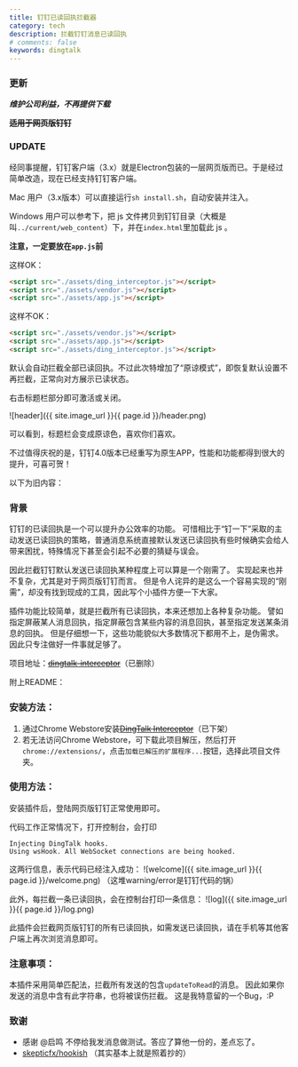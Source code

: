 ```yaml
---
title: 钉钉已读回执拦截器
category: tech
description: 拦截钉钉消息已读回执
# comments: false
keywords: dingtalk
---
```


### 更新

***维护公司利益，不再提供下载***

<del>**适用于网页版钉钉**</del>

### UPDATE

经同事提醒，钉钉客户端（3.x）就是Electron包装的一层网页版而已。于是经过简单改造，现在已经支持钉钉客户端。

Mac 用户（3.x版本）可以直接运行`sh install.sh`，自动安装并注入。

Windows 用户可以参考下，把 js 文件拷贝到钉钉目录（大概是叫`../current/web_content`）下，并在`index.html`里加载此 js 。

**注意，一定要放在`app.js`前**

这样OK：

```html
<script src="./assets/ding_interceptor.js"></script>
<script src="./assets/vendor.js"></script>
<script src="./assets/app.js"></script>
```

这样不OK：

```html
<script src="./assets/vendor.js"></script>
<script src="./assets/app.js"></script>
<script src="./assets/ding_interceptor.js"></script>
```

默认会自动拦截全部已读回执。不过此次特增加了“原谅模式”，即恢复默认设置不再拦截，正常向对方展示已读状态。

右击标题栏部分即可激活或关闭。

![header]({{ site.image_url }}{{ page.id }}/header.png)

可以看到，标题栏会变成原谅色，喜欢你们喜欢。

不过值得庆祝的是，钉钉4.0版本已经重写为原生APP，性能和功能都得到很大的提升，可喜可贺！

以下为旧内容：

### 背景

钉钉的已读回执是一个可以提升办公效率的功能。
可惜相比于“钉一下”采取的主动发送已读回执的策略，普通消息系统直接默认发送已读回执有些时候确实会给人带来困扰，特殊情况下甚至会引起不必要的猜疑与误会。

因此拦截钉钉默认发送已读回执某种程度上可以算是一个刚需了。
实现起来也并不复杂，尤其是对于网页版钉钉而言。
但是令人诧异的是这么一个容易实现的“刚需”，却没有找到现成的工具，因此写个小插件方便一下大家。

插件功能比较简单，就是拦截所有已读回执，本来还想加上各种复杂功能。
譬如指定屏蔽某人消息回执，指定屏蔽包含某些内容的消息回执，甚至指定发送某条消息的回执。
但是仔细想一下，这些功能貌似大多数情况下都用不上，是伪需求。
因此只专注做好一件事就足够了。

项目地址：<del>[dingtalk-interceptor](https://github.com/lxiange/dingtalk-interceptor)</del>（已删除）


附上README：

### 安装方法：

1. 通过Chrome Webstore安装<del>[DingTalk Interceptor](https://chrome.google.com/webstore/detail/dingtalk-interceptor/dcefpnhobgebmafmamokafniilmmcgdp)</del>（已下架）
2. 若无法访问Chrome Webstore，可下载此项目解压，然后打开`chrome://extensions/`，点击`加载已解压的扩展程序...`按钮，选择此项目文件夹。

### 使用方法：

安装插件后，登陆网页版钉钉正常使用即可。

代码工作正常情况下，打开控制台，会打印
```
Injecting DingTalk hooks.
Using wsHook. All WebSocket connections are being hooked.
```
这两行信息，表示代码已经注入成功：
![welcome]({{ site.image_url }}{{ page.id }}/welcome.png)
（这堆warning/error是钉钉代码的锅）

此外，每拦截一条已读回执，会在控制台打印一条信息：
![log]({{ site.image_url }}{{ page.id }}/log.png)

此插件会拦截网页版钉钉的所有已读回执，如需发送已读回执，请在手机等其他客户端上再次浏览消息即可。

### 注意事项：

本插件采用简单匹配法，拦截所有发送的包含`updateToRead`的消息。
因此如果你发送的消息中含有此字符串，也将被误伤拦截。
这是我特意留的一个Bug，:P

### 致谢
* 感谢 @启鸣 不停给我发消息做测试。答应了算他一份的，差点忘了。
* [skepticfx/hookish](https://github.com/skepticfx/hookish)
（其实基本上就是照着抄的）
